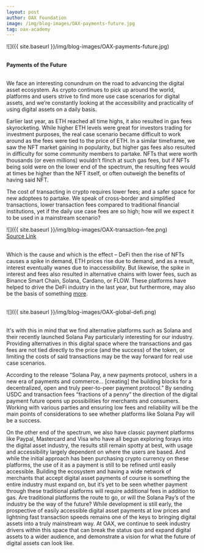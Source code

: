 ```yaml
---
layout: post
author: OAX Foundation
image: /img/blog-images/OAX-payments-future.jpg
tag: oax-academy
---
```


![]({{ site.baseurl }}/img/blog-images/OAX-payments-future.jpg)

<br><b>Payments of the Future</b>

<br>We face an interesting conundrum on the road to advancing the digital asset ecosystem. As crypto continues to pick up around the world, platforms and users strive to find more use case scenarios for digital assets, and we’re constantly looking at the accessibility and practicality of using digital assets on a daily basis. 

Earlier last year, as ETH reached all time highs, it also resulted in gas fees skyrocketing. While higher ETH levels were great for investors trading for investment purposes, the real case scenario became difficult to work around as the fees were tied to the price of ETH. In a similar timeframe, we saw the NFT market gaining in popularity, but higher gas fees also resulted in difficulty for some community members to partake. NFTs that were worth thousands (or even millions) wouldn’t flinch at such gas fees, but if NFTs being sold were on the lower end of the spectrum, the resulting fees would at times be higher than the NFT itself, or often outweigh the benefits of having said NFT.

The cost of transacting in crypto requires lower fees; and a safer space for new adoptees to partake. We speak of cross-border and simplified transactions, lower transaction fees compared to traditional financial institutions, yet if the daily use case fees are so high; how will we expect it to be used in a mainstream scenario?

![]({{ site.baseurl }}/img/blog-images/OAX-transaction-fee.png)
<br><a href="https://www.theblockcrypto.com/data/on-chain-metrics/comparison-bitcoin-ethereum/transaction-fees-daily">Source Link</a>

<br>Which is the cause and which is the effect – DeFi then the rise of NFTs causes a spike in demand, ETH prices rise due to demand, and as a result, interest eventually wanes due to inaccessibility. But likewise, the spike in interest and fees also resulted in alternative chains with lower fees, such as Binance Smart Chain, Solana, Cardano, or FLOW. These platforms have helped to drive the DeFi industry in the last year, but furthermore, may also be the basis of something <a href="https://pixelplex.io/blog/top-ten-blockchains-for-nft-development/">more</a>. <br><br>

![]({{ site.baseurl }}/img/blog-images/OAX-global-defi.png)

<br>It's with this in mind that we find alternative platforms such as Solana and their recently launched Solana Pay particularly interesting for our industry. Providing alternatives in this digital space where the transactions and gas fees are not tied directly to the price (and the success) of the token, or limiting the costs of said transactions may be the way forward for real use case scenarios.

According to the release “Solana Pay, a new payments protocol, ushers in a new era of payments and commerce… [creating] the building blocks for a decentralized, open and truly peer-to-peer payment protocol.” By sending USDC and transaction fees “fractions of a penny” the direction of the digital payment future opens up possibilities for merchants and consumers. Working with various parties and ensuring low fees and reliability will be the main points of considerations to see whether platforms like Solana Pay will be a success. 

On the other end of the spectrum, we also have classic payment platforms like Paypal, Mastercard and Visa who have all begun exploring forays into the digital asset industry, the results still remain spotty at best, with usage and accessibility largely dependent on where the users are based. And while the initial approach has been purchasing crypto currency on these platforms, the use of it as a payment is still to be refined until easily accessible. Building the ecosystem and having a wide network of merchants that accept digital asset payments of course is something the entire industry must expand on, but it’s yet to be seen whether payment through these traditional platforms will require additional fees in addition to gas. Are traditional platforms the route to go, or will the Solana Pay’s of the industry be the way of the future? While development is still early, the prospective of easily accessible digital asset payments at low prices and lightning fast transaction speeds remains one of the keys to bringing digital assets into a truly mainstream way. At OAX, we continue to seek industry drivers within this space that can break the status quo and expand digital assets to a wider audience, and demonstrate a vision for what the future of digital assets can look like.
